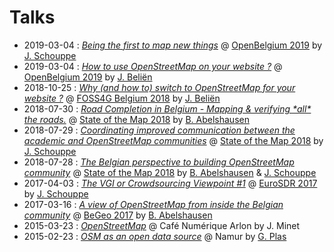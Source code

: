 # Talks

- 2019-03-04 : [*Being the first to map new things*](https://slides.com/joostschouppe/on-being-first) @ [OpenBelgium 2019](http://2019.openbelgium.be/) by [J. Schouppe](https://github.com/joostschouppe)
- 2019-03-04 : [*How to use OpenStreetMap on your website ?*](https://jbelien.github.io/talks/how-to-use-openstreetmap-on-your-website/) @ [OpenBelgium 2019](http://2019.openbelgium.be/) by [J. Beliën](https://github.com/jbelien/)
- 2018-10-25 : [*Why (and how to) switch to OpenStreetMap for your website ?*](https://jbelien.github.io/talks/why-and-how-to-switch-to-openstreetmap-for-your-website/) @ [FOSS4G Belgium 2018](https://2018.foss4g.be/) by [J. Beliën](https://github.com/jbelien/)
- 2018-07-30 : [*Road Completion in Belgium - Mapping & verifying \*all\* the roads.*](https://osmbe.github.io/presentations/talks/2018-07-30-road-completion-babelshausen/index.html) @ [State of the Map 2018](https://2018.stateofthemap.org/) by [B. Abelshausen](https://github.com/xivk/)
- 2018-07-29 : [*Coordinating improved communication between the academic and OpenStreetMap communities*](https://osmbe.github.io/presentations/talks/2018-07-29-osm-science-jschouppe/index.html) @ [State of the Map 2018](https://2018.stateofthemap.org/) by [J. Schouppe](https://github.com/joostschouppe)
- 2018-07-28 : [*The Belgian perspective to building OpenStreetMap community*](https://osmbe.github.io/presentations/talks/2018-07-28-openstreetmap-belgium-jschouppe-babelshausen/index.html) @ [State of the Map 2018](https://2018.stateofthemap.org/) by [B. Abelshausen](https://github.com/xivk/) & [J. Schouppe](https://github.com/joostschouppe)
- 2017-04-03 : [*The VGI or Crowdsourcing Viewpoint #1*](http://www.cs.nuim.ie/~pmooney/eurosdr2017/osm_and_gov_data.pptx) @ [EuroSDR 2017](http://www.cs.nuim.ie/~pmooney/eurosdr2017/) by [J. Schouppe](https://github.com/joostschouppe)
- 2017-03-16 : [*A view of OpenStreetMap from inside the Belgian community*](https://osmbe.github.io/presentations/talks/2017-03-16-road-completion-babelshausen/index.html) @ [BeGeo 2017](http://begeo.be/) by [B. Abelshausen](https://github.com/xivk/)
- 2015-03-23 : [*OpenStreetMap*](http://www.nobohan.be/docs/2015_03_23_CafeNumeriqueArlon_OpenStreetMap_Minet.pdf) @ Café Numérique Arlon by J. Minet
- 2015-02-23 : [*OSM as an open data source*](http://www.slideshare.net/glennplas/opendata-namen) @ Namur by [G. Plas](https://github.com/gplv2)
